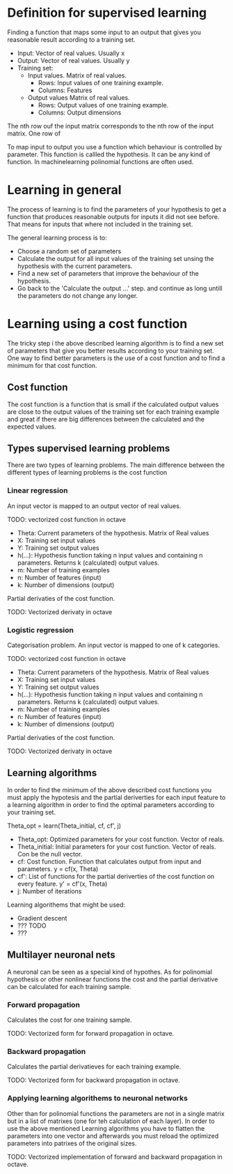 # Definition for supervised learning
Finding a function that maps some input to an output that gives you 
reasonable result according to a training set.

* Input: Vector of real values. Usually x
* Output: Vector of real values. Usually y
* Training set: 
  * Input values. Matrix of real values. 
    * Rows: Input values of one training example.
    * Columns: Features 
  * Output values Matrix of real values. 
    * Rows: Output values of one training example. 
    * Columns: Output dimensions

The nth row ouf the input matrix corresponds to the nth row of the input matrix. One row of 

To map input to output you use a function which behaviour is controlled by parameter. This 
function is callled the hypothesis. It can be any kind of function. In machinelearning 
polinomial functions are often used. 

# Learning in general
The process of learning is to find the parameters of your hypothesis to get a function
that produces reasonable outputs for inputs it did not see before. That means for
inputs that where not included in the training set.

The general learning process is to:
* Choose a random set of parameters 
* Calculate the output for all input values of the training set unsing the hypothesis with the current 
parameters. 
* Find a new set of parameters that improve the behaviour of the hypothesis.
* Go back to the 'Calculate the output ...' step. and continue as long untill the parameters do not 
change any longer.

# Learning using a cost function
The tricky step i the above described learning algorithm is to find a new set of parameters that 
give you better results according to your training set. One way to find better parameters is the use of a
cost function and to find a minimum for that cost function.

## Cost function
The cost function is a function that is small if the calculated output values are close to the
output values of the training set for each training example and great if there are big 
differences between the calculated and the expected values. 

## Types supervised learning problems

There are two types of learning problems. The main difference between the different types of learning problems is
the cost function

### Linear regression
An input vector is mapped to an output vector of real values.

TODO: vectorized cost function in octave

* Theta: Current parameters of the hypothesis. Matrix of Real values
* X: Training set input values
* Y: Training set output values
* h(...): Hypothesis function taking n input values and containing n parameters. Returns k (calculated) output values.
* m: Number of training examples
* n: Number of features (input)
* k: Number of dimensions (output)

Partial derivaties of the cost function.

TODO: Vectorized derivaty in octave

### Logistic regression
Categorisation problem. An input vector is mapped to one of k categories. 

TODO: vectorized cost function in octave

* Theta: Current parameters of the hypothesis. Matrix of Real values
* X: Training set input values
* Y: Training set output values
* h(...): Hypothesis function taking n input values and containing n parameters. Returns k (calculated) output values.
* m: Number of training examples
* n: Number of features (input)
* k: Number of dimensions (output)

Partial derivaties of the cost function.

TODO: Vectorized derivaty in octave

## Learning algorithms
In order to find the minimum of the above described cost functions you must apply the hypotesis and the 
partial deriverties for each input feature to a learning algorithm in order to find the optimal
parameters according to your training set.

Theta_opt = learn(Theta_initial, cf, cf', j) 

* Theta_opt: Optimized parameters for your cost function. Vector of reals.
* Theta_initial: Initial parameters for your cost function. Vector of reals. Con be the null vector.
* cf: Cost function. Function that calculates output from input and parameters. y = cf(x, Theta)
* cf': List of functions for the partial deriverties of the cost function on every feature. y' = cf'(x, Theta)
* j: Number of iterations

Learning algorithems that might be used:
* Gradient descent
* ??? TODO
* ???

## Multilayer neuronal nets
A neuronal can be seen as a special kind of hypothes. As for polinomial hypothesis or other nonlinear functions the
cost and the partial derivative can be calculated for each training sample.

### Forward propagation
Calculates the cost for one training sample.

TODO: Vectorized form for forward propagation in octave.

### Backward propagation
Calculates the partial derivatieves for each training example.

TODO: Vectorized form for backward propagation in octave.

### Applying learning algorithems to neuronal networks
Other than for polinomial functions the parameters are not in a single matrix but in a list of matrixes (one for teh calculation of each layer).
In order to use the above mentioned Learning algorithms you have to flatten the parameters into one vector and afterwards 
you must reload the optimized parameters into patrixes of the original sizes. 

TODO: Vectorized implementation of forward and backward propagation in octave.



